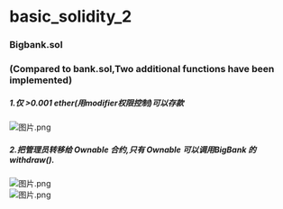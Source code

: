 # basic_solidity_2 #
<a name="uM9KJ"></a>
### Bigbank.sol
<a name="aEdVk"></a>
### (Compared to bank.sol,Two additional functions have been implemented)
<a name="s32e2"></a>
##### 1.仅 >0.001 ether(用modifier权限控制)可以存款
![图片.png](https://cdn.nlark.com/yuque/0/2024/png/27181615/1705037852954-784ee9cf-bd68-4bb7-81a2-4c24a66d26eb.png#averageHue=%23232539&clientId=u83991dc2-e752-4&from=paste&height=182&id=rQKwm&originHeight=273&originWidth=1163&originalType=binary&ratio=1.5&rotation=0&showTitle=false&size=40836&status=done&style=none&taskId=u16b209ea-eeb9-48b2-83f6-433d20e9181&title=&width=775.3333333333334)
<a name="pJmVD"></a>
##### 2.把管理员转移给 Ownable 合约,只有 Ownable 可以调用BigBank 的withdraw().
![图片.png](https://cdn.nlark.com/yuque/0/2024/png/27181615/1705037939070-f37ca30b-d906-449a-8aac-d2fb0c43008a.png#averageHue=%2324273b&clientId=u83991dc2-e752-4&from=paste&height=103&id=u1d8a35af&originHeight=155&originWidth=646&originalType=binary&ratio=1.5&rotation=0&showTitle=false&size=19427&status=done&style=none&taskId=uc80ece3c-31bd-476d-9ca7-cb548358cae&title=&width=430.6666666666667)<br />![图片.png](https://cdn.nlark.com/yuque/0/2024/png/27181615/1705037925158-284e2b42-697e-4275-be61-244c77d216c2.png#averageHue=%23232438&clientId=u83991dc2-e752-4&from=paste&height=276&id=u69a2e2e6&originHeight=414&originWidth=787&originalType=binary&ratio=1.5&rotation=0&showTitle=false&size=34876&status=done&style=none&taskId=u6cc3c3ca-f1c9-42d5-b95e-bcd3fb1e1ab&title=&width=524.6666666666666)
